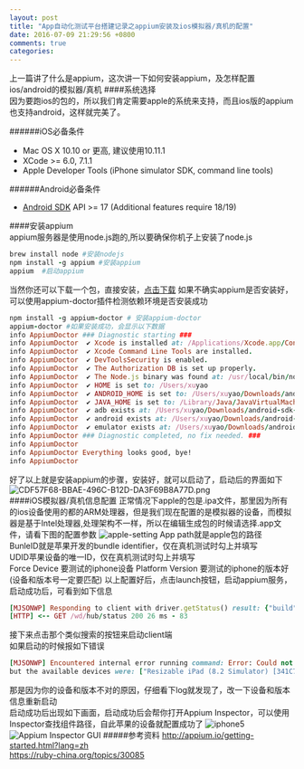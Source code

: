 ```yaml
---
layout: post
title: "App自动化测试平台搭建记录之appium安装及ios模拟器/真机的配置"
date: 2016-07-09 21:29:56 +0800
comments: true
categories: 
---
```

上一篇讲了什么是appium，这次讲一下如何安装appium，及怎样配置ios/android的模拟器/真机
####系统选择  
因为要跑ios的包的，所以我们肯定需要apple的系统来支持，而且ios版的appium也支持android，这样就完美了。
<!-- more -->
######iOS必备条件
*   Mac OS X 10.10 or 更高, 建议使用10.11.1 
*   XCode >= 6.0, 7.1.1 
*   Apple Developer Tools (iPhone simulator SDK, command line tools)  

######Android必备条件
*   [Android SDK](http://developer.android.com/) API >= 17 (Additional features require 18/19)  

####安装appium  
appium服务器是使用node.js跑的,所以要确保你机子上安装了node.js
```ruby
brew install node #安装nodejs
npm install -g appium #安装appium
appium  #启动appium
```
当然你还可以下载一个包，直接安装，[点击下载](https://bitbucket.org/appium/appium.app/downloads/)
如果不确实appium是否安装好，可以使用appium-doctor插件检测依赖环境是否安装成功
```ruby
npm install -g appium-doctor # 安装appium-doctor
appium-doctor #如果安装成功，会显示以下数据
info AppiumDoctor ### Diagnostic starting ###
info AppiumDoctor  ✔ Xcode is installed at: /Applications/Xcode.app/Contents/Developer
info AppiumDoctor  ✔ Xcode Command Line Tools are installed.
info AppiumDoctor  ✔ DevToolsSecurity is enabled.
info AppiumDoctor  ✔ The Authorization DB is set up properly.
info AppiumDoctor  ✔ The Node.js binary was found at: /usr/local/bin/node
info AppiumDoctor  ✔ HOME is set to: /Users/xuyao
info AppiumDoctor  ✔ ANDROID_HOME is set to: /Users/xuyao/Downloads/android-sdk-macosx
info AppiumDoctor  ✔ JAVA_HOME is set to: /Library/Java/JavaVirtualMachines/jdk1.8.0_71.jdk/Contents/Home
info AppiumDoctor  ✔ adb exists at: /Users/xuyao/Downloads/android-sdk-macosx/platform-tools/adb
info AppiumDoctor  ✔ android exists at: /Users/xuyao/Downloads/android-sdk-macosx/tools/android
info AppiumDoctor  ✔ emulator exists at: /Users/xuyao/Downloads/android-sdk-macosx/tools/emulator
info AppiumDoctor ### Diagnostic completed, no fix needed. ###
info AppiumDoctor 
info AppiumDoctor Everything looks good, bye!
info AppiumDoctor 
```
好了以上就是安装appium的步骤，安装好，就可以启动了，启动后的界面如下
![CDF57F68-BBAE-496C-B12D-DA3F69B8A77D.png](http://7xjibn.com1.z0.glb.clouddn.com/CDF57F68-BBAE-496C-B12D-DA3F69B8A77D.png)  
####iOS模拟器/真机信息配置
正常情况下apple的包是.ipa文件，那里因为所有的ios设备使用的都的ARM处理器，但是我们现在配置的是模拟器的设备，而模拟器是基于Intel处理器,处理架构不一样，所以在编辑生成包的时候请选择.app文件，请看下图的配置参数
![apple-setting](http://7xjibn.com1.z0.glb.clouddn.com/apple-setting.png)
App path就是apple包的路径  
BunleID就是苹果开发的bundle identifier，仅在真机测试时勾上并填写  
UDID苹果设备的唯一ID，仅在真机测试时勾上并填写  
Force Device 要测试的iphone设备
Platform Version 要测试的iphone的版本好(设备和版本号一定要匹配)
以上配置好后，点击launch按钮，启动appium服务，启动成功后，可看到如下信息
```ruby
[MJSONWP] Responding to client with driver.getStatus() result: {"build":{"version":"1.5.3"...
[HTTP] <-- GET /wd/hub/status 200 26 ms - 83 
```
接下来点击那个类似搜索的按钮来启动client端  
如果启动的时候报如下错误
```ruby
[MJSONWP] Encountered internal error running command: Error: Could not find a device to launch. You requested 'iPhone 6 (9.3 Simulator)',   
but the available devices were: ["Resizable iPad (8.2 Simulator) [341C7D49-B181-46B8-AB61-CF644C3250F1]","Resizable iPhone (8.2 Simulator) [411D39CB-6DB6-41A9-9E6C-89CFDED27B69]","iPad 2 (8.2 Simulator) [B3780274-2AE7-4677-831A-17CDDC92F2A5]","iPad Air (8.2 Simulator) [C675C17C-9B79-4E57-B877-732A441F8DDA]","iPad Retina (8.2 Simulator) [1C9FF2EF-A643-4D27-9268-4C3A4ADD8710]","iPhone 4s (8.2 Simulator) [0AB005A2-63AD-44F8-AE80-8BFBB21BCDD2]","iPhone 5 (8.2 Simulator) [15765CF4-96B1-4826-B397-6E23658AC89A]","iPhone 5s (8.2 Simulator) 
```
那是因为你的设备和版本不对的原因，仔细看下log就发现了，改一下设备和版本信息重新启动  
启动成功后出现如下画面，启动成功后会帮你打开Appium Inspector，可以使用Inspector查找组件路径，自此苹果的设备就配置成功了
![iphone5](http://7xjibn.com1.z0.glb.clouddn.com/iphone_5s_device.png)
![Appium Inspector GUI](http://7xjibn.com1.z0.glb.clouddn.com/1796624-36371e4f4fe1beb2.jpeg)
#####参考资料
http://appium.io/getting-started.html?lang=zh  
https://ruby-china.org/topics/30085

